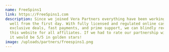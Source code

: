 ```yaml
---
name: FreeSpins1
link: https://FreeSpins1.com
description: Since we joined Vera Partners everything have been working very
  well from the first day. With fully licensed and regulated online casino,
  exclusive deals, fast payments, and prime support, we can blindly recommend
  this website for all affiliates. If we had to rate our partnership with them
  it would be 5/5 in golden stars!
image: /uploads/partners/freespins1.png
---
```

